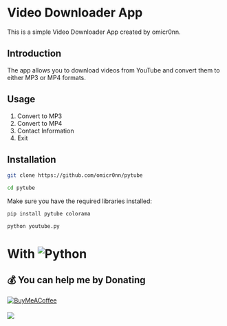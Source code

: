# Video Downloader App

This is a simple Video Downloader App created by omicr0nn.

## Introduction

The app allows you to download videos from YouTube and convert them to either MP3 or MP4 formats.

## Usage

1. Convert to MP3
2. Convert to MP4
3. Contact Information
4. Exit

## Installation

```bash
git clone https://github.com/omicr0nn/pytube
```
```bash
cd pytube
```
Make sure you have the required libraries installed:
```bash
pip install pytube colorama
```
```bash
python youtube.py
```

# With ![Python](https://img.shields.io/badge/python-3670A0?style=for-the-badge&logo=python&logoColor=ffdd54)

  ## 💰 You can help me by Donating
  [![BuyMeACoffee](https://img.shields.io/badge/Buy%20Me%20a%20Coffee-ffdd00?style=for-the-badge&logo=buy-me-a-coffee&logoColor=black)](https://www.buymeacoffee.com/omicr0n) 

####
[![](https://visitcount.itsvg.in/api?id=omicr0nn&icon=3&color=0)](https://visitcount.itsvg.in)
